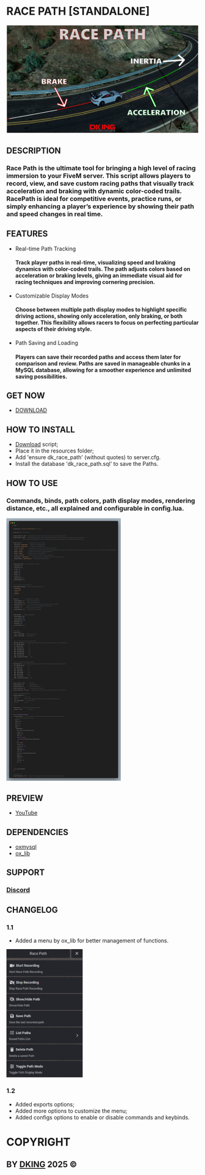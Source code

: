 # RACE PATH [STANDALONE]

<div align="center">
<img src="https://github.com/Dking07/fivem-race-path/blob/main/THUMB.png" width="700px" />
</div>

## DESCRIPTION

### Race Path is the ultimate tool for bringing a high level of racing immersion to your FiveM server. This script allows players to record, view, and save custom racing paths that visually track acceleration and braking with dynamic color-coded trails. RacePath is ideal for competitive events, practice runs, or simply enhancing a player’s experience by showing their path and speed changes in real time.

## FEATURES

* Real-time Path Tracking
    #### Track player paths in real-time, visualizing speed and braking dynamics with color-coded trails. The path adjusts colors based on acceleration or braking levels, giving an immediate visual aid for racing techniques and improving cornering precision.
* Customizable Display Modes
    #### Choose between multiple path display modes to highlight specific driving actions, showing only acceleration, only braking, or both together. This flexibility allows racers to focus on perfecting particular aspects of their driving style.
* Path Saving and Loading
    #### Players can save their recorded paths and access them later for comparison and review. Paths are saved in manageable chunks in a MySQL database, allowing for a smoother experience and unlimited saving possibilities.

## GET NOW

* [DOWNLOAD](https://dking.tebex.io/package/6562199)

## HOW TO INSTALL

* [Download](https://keymaster.fivem.net/asset-grants) script;
* Place it in the resources folder;
* Add 'ensure dk_race_path' (without quotes) to server.cfg.
* Install the database 'dk_race_path.sql' to save the Paths.

## HOW TO USE

### Commands, binds, path colors, path display modes, rendering distance, etc., all explained and configurable in config.lua.
<div align="left">
<img src="https://github.com/Dking07/fivem-race-path/blob/main/config.png" width="300px" />
</div>

## PREVIEW

* [YouTube](https://youtu.be/JfWrEjP3NXc)

## DEPENDENCIES

* [oxmysql](https://github.com/overextended/oxmysql)
* [ox_lib](https://github.com/overextended/ox_lib)

## SUPPORT

### [Discord](https://discord.gg/Rw6vjcXspG)

## CHANGELOG

### 1.1

* Added a menu by ox_lib for better management of functions.

<div align="left">
<img src="https://github.com/Dking07/fivem-race-path/blob/main/Menu.png" width="200px" />
</div>

### 1.2

* Added exports options;
* Added more options to customize the menu;
* Added configs options to enable or disable commands and keybinds.

# COPYRIGHT

## BY [DKING](https://github.com/Dking07) 2025 ©